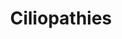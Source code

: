 ---
annotations:
- id: DOID:0060340
  parent: genetic disease
  type: Disease Ontology
  value: ciliopathy
- id: PW:0000013
  parent: disease pathway
  type: Pathway Ontology
  value: disease pathway
authors:
- Rlee
- Khanspers
- AlexanderPico
communities:
- RareDiseases
- SkeletalDysplasia
description: The major structures of motile and non-motile cilia (top), the early
  steps of ciliogenesis (middle), and the links between ciliary trafficking and ciliopathies
  (bottom) from Reiter 2017.
last-edited: 2020-04-12
ndex: 4da92a18-8b6d-11eb-9e72-0ac135e8bacf
organisms:
- Homo sapiens
redirect_from:
- /index.php/Pathway:WP4803
- /instance/WP4803
revision: null
schema-jsonld:
- '@context': https://schema.org/
  '@id': https://wikipathways.github.io/pathways/WP4803.html
  '@type': Dataset
  creator:
    '@type': Organization
    name: WikiPathways
  description: The major structures of motile and non-motile cilia (top), the early
    steps of ciliogenesis (middle), and the links between ciliary trafficking and
    ciliopathies (bottom) from Reiter 2017.
  keywords:
  - ADCY6
  - AHI1
  - AK7
  - ALMS1
  - ANKS3
  - ANKS6
  - ARL13B
  - ARL2BP
  - ARL3
  - ARL6
  - ARMC4
  - ATXN10
  - B9D1
  - B9D2
  - BBIP1
  - BBS1
  - BBS10
  - BBS12
  - BBS2
  - BBS4
  - BBS5
  - BBS7
  - BBS9
  - C21orf2
  - C21orf59
  - C2CD3
  - C2orf71
  - C5orf42
  - C8orf37
  - CC2D2A
  - CCDC103
  - CCDC114
  - CCDC151
  - CCDC28B
  - CCDC39
  - CCDC40
  - CCDC65
  - CCNO
  - CCNQ
  - CENPF
  - CEP104
  - CEP120
  - CEP164
  - CEP19
  - CEP290
  - CEP41
  - CEP78
  - CEP83
  - CFAP52
  - CFAP53
  - CLUAP1
  - CNGA1
  - CNGB1
  - CRX
  - CSPP1
  - DCDC2
  - DDX59
  - DNAAF1
  - DNAAF2
  - DNAAF3
  - DNAAF4
  - DNAAF5
  - DNAH11
  - DNAH6
  - DNAI1
  - DNAI2
  - DNAJB13
  - DNAL1
  - DRC1
  - DYNC2H1
  - DYNC2LI1
  - EFHC1
  - EVC
  - EVC2
  - FAM161A
  - FLCN
  - GALNT11
  - GAS8
  - GLI2
  - GLI3
  - GLIS2
  - GPR161
  - HYDIN
  - HYLS1
  - ICK
  - IFT122
  - IFT140
  - IFT172
  - IFT27
  - IFT43
  - IFT52
  - IFT57
  - IFT80
  - IFT81
  - INPP5E
  - INTU
  - INVS
  - IQCB1
  - KIAA0556
  - KIAA0586
  - KIAA0753
  - KIF7
  - KIZ
  - LCA5
  - LRRC6
  - LZTFL1
  - MAK
  - MCIDAS
  - MKKS
  - MKS1
  - NEK1
  - NEK2
  - NEK8
  - NEK9
  - NME7
  - NME9
  - NPHP1
  - NPHP3
  - NPHP4
  - OCRL
  - OFD1
  - PDE6D
  - PIBF1
  - PIH1D3
  - PIK3R4
  - PKD1
  - PKD1L1
  - PKD2
  - PKHD1
  - PLK4
  - POC1A
  - POC1B
  - POMGNT1
  - RAB23
  - RAB28
  - RP1
  - RP1L1
  - RP2
  - RPGRIP1
  - RPGRIP1L
  - RSPH1
  - RSPH3
  - RSPH4A
  - RSPH9
  - SCLT1
  - SDCCAG8
  - SMO
  - SPAG1
  - SPATA7
  - SUFU
  - TAPT1
  - TBC1D32
  - TCTEX1D2
  - TCTN1
  - TCTN2
  - TCTN3
  - TMEM107
  - TMEM138
  - TMEM17
  - TMEM216
  - TMEM231
  - TMEM237
  - TMEM67
  - TOPORS
  - TRAF3IP1
  - TRIM32
  - TTBK2
  - TTC21B
  - TTC25
  - TTC8
  - TTLL5
  - TUB
  - TULP1
  - UNC119
  - USP9X
  - WDPCP
  - WDR19
  - WDR34
  - WDR35
  - WDR60
  - XPNPEP3
  - ZIC2
  - ZMYND10
  - ZNF423
  license: CC0
  name: Ciliopathies
seo: CreativeWork
title: Ciliopathies
wpid: WP4803
---